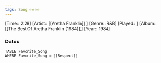 ```yaml
---
tags: Song ⭐⭐⭐⭐ 
---
```

[Time:: 2:28]
[Artist:: [[Aretha Franklin]] ]
[Genre:: R&B]
[Played:: ]
[Album:: [[The Best Of Aretha Franklin (1984)]]]
[Year:: 1984]
### Dates
````dataview
TABLE Favorite_Song
WHERE Favorite_Song = [[Respect]]
````